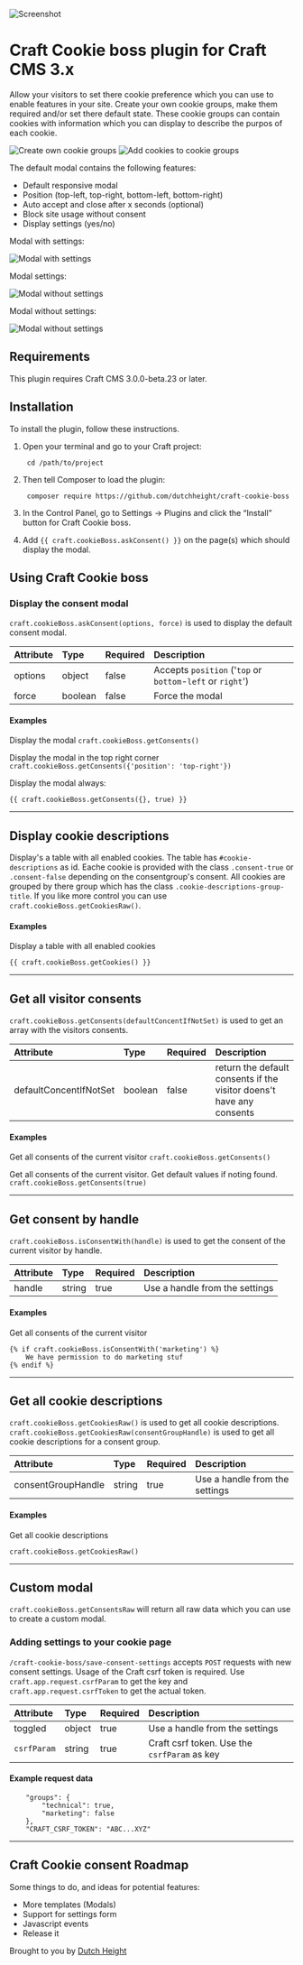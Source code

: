 ![Screenshot](resources/img/plugin-logo.png)

# Craft Cookie boss plugin for Craft CMS 3.x
Allow your visitors to set there cookie preference which you can use to enable features in your site.
Create your own cookie groups, make them required and/or set there default state.
These cookie groups can contain cookies with information which you can display to describe the purpos of each cookie.

![Create own cookie groups](resources/img/consent-groups.png)
![Add cookies to cookie groups](resources/img/cookie-descriptions.png)

The default modal contains the following features:
- Default responsive modal
- Position (top-left, top-right, bottom-left, bottom-right)
- Auto accept and close after x seconds (optional)
- Block site usage without consent
- Display settings (yes/no)

Modal with settings:

![Modal with settings](resources/img/modal-with-settings.png)

Modal settings:

![Modal without settings](resources/img/modal-settings.png)

Modal without settings:

![Modal without settings](resources/img/modal-without-settings.png)

## Requirements
This plugin requires Craft CMS 3.0.0-beta.23 or later.

## Installation

To install the plugin, follow these instructions.

1. Open your terminal and go to your Craft project:

        cd /path/to/project

2. Then tell Composer to load the plugin:

        composer require https://github.com/dutchheight/craft-cookie-boss

3. In the Control Panel, go to Settings → Plugins and click the “Install” button for Craft Cookie boss.

4. Add `{{ craft.cookieBoss.askConsent() }}` on the page(s) which should display the modal.

## Using Craft Cookie boss
### Display the consent modal
`craft.cookieBoss.askConsent(options, force)` is used to display the default consent modal.

| Attribute | Type | Required | Description |
|:----------|:-----|:---------|:------------|
|options|object|false|Accepts `position` ('`top` or `bottom`-`left` or `right`')|
|force|boolean|false|Force the modal|

#### Examples
Display the modal
```craft.cookieBoss.getConsents()```

Display the modal in the top right corner
```craft.cookieBoss.getConsents({'position': 'top-right'})```

Display the modal always:
```
{{ craft.cookieBoss.getConsents({}, true) }}
```
---

## Display cookie descriptions
Display's a table with all enabled cookies. The table has `#cookie-descriptions` as id.
Eache cookie is provided with the class `.consent-true` or `.consent-false` depending on the consentgroup's consent.
All cookies are grouped by there group which has the class `.cookie-descriptions-group-title`. If you like more control you can use `craft.cookieBoss.getCookiesRaw()`.

#### Examples
Display a table with all enabled cookies
```
{{ craft.cookieBoss.getCookies() }}
```
---

## Get all visitor consents
`craft.cookieBoss.getConsents(defaultConcentIfNotSet)` is used to get an array with the visitors consents.

| Attribute | Type | Required | Description |
|:----------|:-----|:---------|:------------|
|defaultConcentIfNotSet|boolean|false|return the default consents if the visitor doens't have any consents|

#### Examples
Get all consents of the current visitor
``craft.cookieBoss.getConsents()``

Get all consents of the current visitor. Get default values if noting found.
```craft.cookieBoss.getConsents(true)```

---

## Get consent by handle
`craft.cookieBoss.isConsentWith(handle)` is used to get the consent of the current visitor by handle.

| Attribute | Type | Required | Description |
|:----------|:-----|:---------|:------------|
|handle|string|true|Use a handle from the settings|

#### Examples
Get all consents of the current visitor
```
{% if craft.cookieBoss.isConsentWith('marketing') %}
    We have permission to do marketing stuf
{% endif %}
```
---

## Get all cookie descriptions
`craft.cookieBoss.getCookiesRaw()` is used to get all cookie descriptions.
`craft.cookieBoss.getCookiesRaw(consentGroupHandle)` is used to get all cookie descriptions for a consent group.

| Attribute | Type | Required | Description |
|:----------|:-----|:---------|:------------|
|consentGroupHandle|string|true|Use a handle from the settings|

#### Examples
Get all cookie descriptions
```
craft.cookieBoss.getCookiesRaw()
```
---

## Custom modal
`craft.cookieBoss.getConsentsRaw` will return all raw data which you can use to create a custom modal.

### Adding settings to your cookie page

`/craft-cookie-boss/save-consent-settings` accepts `POST` requests with new consent settings.
Usage of the Craft csrf token is required. Use `craft.app.request.csrfParam` to get the key and `craft.app.request.csrfToken` to get the actual token.

| Attribute | Type | Required | Description |
|:----------|:-----|:---------|:------------|
|toggled|object|true|Use a handle from the settings|
|`csrfParam`|string|true|Craft csrf token. Use the `csrfParam` as key|

#### Example request data
```
    "groups": {
        "technical": true,
        "marketing": false
    },
    "CRAFT_CSRF_TOKEN": "ABC...XYZ"
```
---

## Craft Cookie consent Roadmap

Some things to do, and ideas for potential features:

* More templates (Modals)
* Support for settings form
* Javascript events
* Release it

Brought to you by [Dutch Height](www.dutchheight.com)
